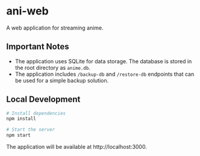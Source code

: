 # ani-web

A web application for streaming anime.

## Important Notes

- The application uses SQLite for data storage. The database is stored in the root directory as `anime.db`.
- The application includes `/backup-db` and `/restore-db` endpoints that can be used for a simple backup solution.

## Local Development

```bash
# Install dependencies
npm install

# Start the server
npm start
```

The application will be available at http://localhost:3000.
